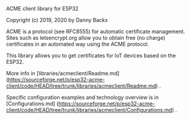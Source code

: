ACME client library for ESP32

Copyright (c) 2019, 2020 by Danny Backx

ACME is a protocol (see RFC8555) for automatic certificate management.
Sites such as letsencrypt.org allow you to obtain free (no charge) certificates in an automated way
using the ACME protocol.

This library allows you to get certificates for IoT devices based on the ESP32.

More info in
[libraries/acmeclient/Readme.md] (https://sourceforge.net/p/esp32-acme-client/code/HEAD/tree/trunk/libraries/acmeclient/Readme.md)
.

Specific configuration examples and technology overview is in
[Configurations.md] (https://sourceforge.net/p/esp32-acme-client/code/HEAD/tree/trunk/libraries/acmeclient/Configurations.md)
.
